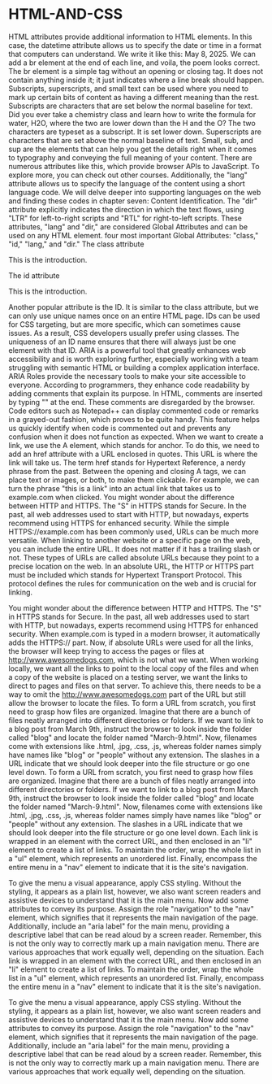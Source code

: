 # HTML-AND-CSS

HTML attributes provide additional information to HTML elements. In this case, the datetime attribute allows us to specify the date or time in a format that computers can understand. We write it like this: <time datetime="2025-05-08">May 8, 2025</time>.
We can add a br element at the end of each line, and voila, the poem looks correct. The br element is a simple tag without an opening or closing tag. It does not contain anything inside it; it just indicates where a line break should happen.
Subscripts, superscripts, and small text can be used where you need to mark up certain bits of content as having a different meaning than the rest. Subscripts are characters that are set below the normal baseline for text. Did you ever take a chemistry class and learn how to write the formula for water, H2O, where the two are lower down than the H and the O? The two characters are typeset as a subscript. It is set lower down. Superscripts are characters that are set above the normal baseline of text. 
Small, sub, and sup are the elements that can help you get the details right when it comes to typography and conveying the full meaning of your content.
There are numerous attributes like this, which provide browser APIs to JavaScript. To explore more, you can check out other courses. Additionally, the "lang" attribute allows us to specify the language of the content using a short language code. We will delve deeper into supporting languages on the web and finding these codes in chapter seven: Content Identification. The "dir" attribute explicitly indicates the direction in which the text flows, using "LTR" for left-to-right scripts and "RTL" for right-to-left scripts. These attributes, "lang" and "dir," are considered Global Attributes and can be used on any HTML element.
four most important Global Attributes: "class," "id," "lang," and "dir."
The class attribute <p class="intro"> This is the introduction. </p>
The id attribute <p class="intro" id="article-intro"> This is the introduction. </p>
Another popular attribute is the ID. It is similar to the class attribute, but we can only use unique names once on an entire HTML page. IDs can be used for CSS targeting, but are more specific, which can sometimes cause issues. As a result, CSS developers usually prefer using classes. 
The uniqueness of an ID name ensures that there will always just be one element with that ID.
ARIA is a powerful tool that greatly enhances web accessibility and is worth exploring further, especially working with a team struggling with semantic HTML or building a complex application interface. ARIA Roles provide the necessary tools to make your site accessible to everyone.
According to programmers, they enhance code readability by adding comments that explain its purpose. In HTML, comments are inserted by typing "<!--" at the start and "-->" at the end. These comments are disregarded by the browser. Code editors such as Notepad++ can display commented code or remarks in a grayed-out fashion, which proves to be quite handy. This feature helps us quickly identify when code is commented out and prevents any confusion when it does not function as expected.
When we want to create a link, we use the A element, which stands for anchor. To do this, we need to add an href attribute with a URL enclosed in quotes. This URL is where the link will take us. The term href stands for Hypertext Reference, a nerdy phrase from the past. Between the opening and closing A tags, we can place text or images, or both, to make them clickable. For example, we can turn the phrase "this is a link" into an actual link that takes us to example.com when clicked.
You might wonder about the difference between HTTP and HTTPS. The "S" in HTTPS stands for Secure. In the past, all web addresses used to start with HTTP, but nowadays, experts recommend using HTTPS for enhanced security.
While the simple HTTPS://example.com has been commonly used, URLs can be much more versatile. When linking to another website or a specific page on the web, you can include the entire URL. It does not matter if it has a trailing slash or not. These types of URLs are called absolute URLs because they point to a precise location on the web. In an absolute URL, the HTTP or HTTPS part must be included which stands for Hypertext Transport Protocol. This protocol defines the rules for communication on the web and is crucial for linking.

You might wonder about the difference between HTTP and HTTPS. The "S" in HTTPS stands for Secure. In the past, all web addresses used to start with HTTP, but nowadays, experts recommend using HTTPS for enhanced security. When example.com is typed in a modern browser, it automatically adds the HTTPS:// part. 
Now, if absolute URLs were used for all the links, the browser will keep trying to access the pages or files at http://www.awesomedogs.com, which is not what we want. When working locally, we want all the links to point to the local copy of the files and when a copy of the website is placed on a testing server, we want the links to direct to pages and files on that server. To achieve this, there needs to be a way to omit the http://www.awesomedogs.com part of the URL but still allow the browser to locate the files.
To form a URL from scratch, you first need to grasp how files are organized. Imagine that there are a bunch of files neatly arranged into different directories or folders. If we want to link to a blog post from March 9th, instruct the browser to look inside the folder called "blog" and locate the folder named "March-9.html". Now, filenames come with extensions like .html, .jpg, .css, .js, whereas folder names simply have names like "blog" or "people" without any extension. The slashes in a URL indicate that we should look deeper into the file structure or go one level down. 
To form a URL from scratch, you first need to grasp how files are organized. Imagine that there are a bunch of files neatly arranged into different directories or folders. If we want to link to a blog post from March 9th, instruct the browser to look inside the folder called "blog" and locate the folder named "March-9.html". Now, filenames come with extensions like .html, .jpg, .css, .js, whereas folder names simply have names like "blog" or "people" without any extension. The slashes in a URL indicate that we should look deeper into the file structure or go one level down. 
Each link is wrapped in an element with the correct URL, and then enclosed in an "li" element to create a list of links. To maintain the order, wrap the whole list in a "ul" element, which represents an unordered list. Finally, encompass the entire menu in a "nav" element to indicate that it is the site's navigation.

To give the menu a visual appearance, apply CSS styling. Without the styling, it appears as a plain list, however, we also want screen readers and assistive devices to understand that it is the main menu. Now add some attributes to convey its purpose. Assign the role "navigation" to the "nav" element, which signifies that it represents the main navigation of the page. Additionally, include an "aria label" for the main menu, providing a descriptive label that can be read aloud by a screen reader. Remember, this is not the only way to correctly mark up a main navigation menu. There are various approaches that work equally well, depending on the situation. 
Each link is wrapped in an element with the correct URL, and then enclosed in an "li" element to create a list of links. To maintain the order, wrap the whole list in a "ul" element, which represents an unordered list. Finally, encompass the entire menu in a "nav" element to indicate that it is the site's navigation.

To give the menu a visual appearance, apply CSS styling. Without the styling, it appears as a plain list, however, we also want screen readers and assistive devices to understand that it is the main menu. Now add some attributes to convey its purpose. Assign the role "navigation" to the "nav" element, which signifies that it represents the main navigation of the page. Additionally, include an "aria label" for the main menu, providing a descriptive label that can be read aloud by a screen reader. Remember, this is not the only way to correctly mark up a main navigation menu. There are various approaches that work equally well, depending on the situation. 


